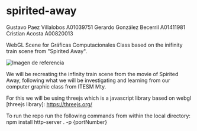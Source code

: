# spirited-away

Gustavo Paez Villalobos A01039751
Gerardo González Becerril A01411981
Cristian Acosta A00820013

WebGL Scene for Gráficas Computacionales Class based on the inifinity train scene from "Spirited Away".

![Imagen de referencia](https://blautoothdmand.files.wordpress.com/2017/10/train_23.png?w=809)

We will be recreating the infinity train scene from the movie of Spirited Away, following what we will be investigating and learning from our computer graphic class from ITESM Mty.


For this we will be using threejs which is a javascript library based on webgl
[threejs library]: https://threejs.org/

To run the repo run the following commands from within the local directory: 
npm install
http-server . -p {portNumber} 